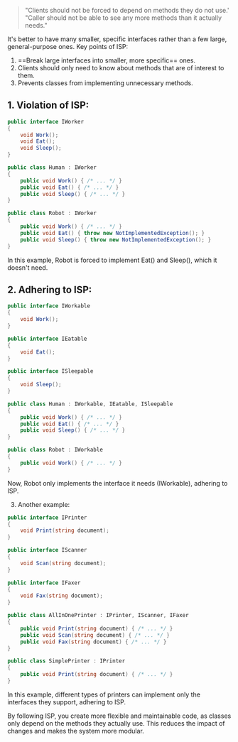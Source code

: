 > "Clients should not be forced to depend on methods they do not use.'
 "Caller should not be able to see any more methods than it actually needs."
 
It's better to have many smaller, specific interfaces rather than a few large, general-purpose ones.
Key points of ISP:
1. ==Break large interfaces into smaller, more specific== ones.
2. Clients should only need to know about methods that are of interest to them.
3. Prevents classes from implementing unnecessary methods.

## 1. Violation of ISP:
```csharp
public interface IWorker
{
    void Work();
    void Eat();
    void Sleep();
}

public class Human : IWorker
{
    public void Work() { /* ... */ }
    public void Eat() { /* ... */ }
    public void Sleep() { /* ... */ }
}

public class Robot : IWorker
{
    public void Work() { /* ... */ }
    public void Eat() { throw new NotImplementedException(); }
    public void Sleep() { throw new NotImplementedException(); }
}
```

In this example, Robot is forced to implement Eat() and Sleep(), which it doesn't need.

## 2. Adhering to ISP:
```csharp
public interface IWorkable
{
    void Work();
}

public interface IEatable
{
    void Eat();
}

public interface ISleepable
{
    void Sleep();
}

public class Human : IWorkable, IEatable, ISleepable
{
    public void Work() { /* ... */ }
    public void Eat() { /* ... */ }
    public void Sleep() { /* ... */ }
}

public class Robot : IWorkable
{
    public void Work() { /* ... */ }
}
```

Now, Robot only implements the interface it needs (IWorkable), adhering to ISP.

3. Another example:

```csharp
public interface IPrinter
{
    void Print(string document);
}

public interface IScanner
{
    void Scan(string document);
}

public interface IFaxer
{
    void Fax(string document);
}

public class AllInOnePrinter : IPrinter, IScanner, IFaxer
{
    public void Print(string document) { /* ... */ }
    public void Scan(string document) { /* ... */ }
    public void Fax(string document) { /* ... */ }
}

public class SimplePrinter : IPrinter
{
    public void Print(string document) { /* ... */ }
}
```

In this example, different types of printers can implement only the interfaces they support, adhering to ISP.

By following ISP, you create more flexible and maintainable code, as classes only depend on the methods they actually use. This reduces the impact of changes and makes the system more modular.

 